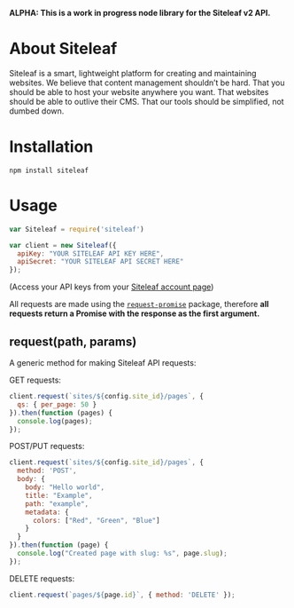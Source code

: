 **ALPHA: This is a work in progress node library for the Siteleaf v2 API.**

# About Siteleaf

Siteleaf is a smart, lightweight platform for creating and maintaining websites. We believe that content management shouldn’t be hard. That you should be able to host your website anywhere you want. That websites should be able to outlive their CMS. That our tools should be simplified, not dumbed down.

# Installation

```
npm install siteleaf
```

# Usage

```js
var Siteleaf = require('siteleaf')

var client = new Siteleaf({
  apiKey: "YOUR SITELEAF API KEY HERE",
  apiSecret: "YOUR SITELEAF API SECRET HERE"
});
```

(Access your API keys from your [Siteleaf account page](https://manage.siteleaf.com/account))

All requests are made using the [`request-promise`](https://www.npmjs.com/package/request-promise) package, therefore **all requests return a Promise with the response as the first argument.**

## request(path, params)

A generic method for making Siteleaf API requests:

GET requests:

```js
client.request(`sites/${config.site_id}/pages`, {
  qs: { per_page: 50 }
}).then(function (pages) {
  console.log(pages);
});
```

POST/PUT requests:

```js
client.request(`sites/${config.site_id}/pages`, {
  method: 'POST',
  body: {
    body: "Hello world",
    title: "Example",
    path: "example",
    metadata: {
      colors: ["Red", "Green", "Blue"]
    }
  }
}).then(function (page) {
  console.log("Created page with slug: %s", page.slug);
});
```

DELETE requests:

```js
client.request(`pages/${page.id}`, { method: 'DELETE' });
```
